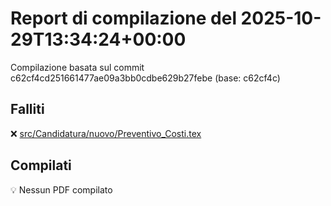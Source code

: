 # Report di compilazione del 2025-10-29T13:34:24+00:00

Compilazione basata sul commit c62cf4cd251661477ae09a3bb0cdbe629b27febe (base: c62cf4c)

## Falliti
❌ [src/Candidatura/nuovo/Preventivo_Costi.tex](https://github.com/sass0lino/DocuTex/actions/runs/18909667129)


## Compilati
💡 Nessun PDF compilato
